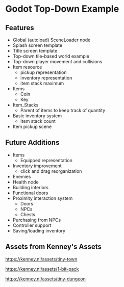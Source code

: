 # Godot Top-Down Example
 
## Features

- Global (autoload) SceneLoader node
- Splash screen template
- Title screen template
- Top-down tile-based world example
- Top-down player movement and collisions
- Item resource
    - pickup representation
    - inventory representation
    - item stack maximum
- Items
    - Coin
    - Key
- Item_Stacks
    - Parent of items to keep track of quantity
- Basic inventory system
    - Item stack count
- Item pickup scene

## Future Additions

- Items
    - Equipped representation
- Inventory improvement
    - click and drag reorganization
- Enemies
- Health node
- Building interiors
- Functional doors
- Proximity interaction system
    - Doors
    - NPCs
    - Chests
- Purchasing from NPCs
- Controller support
- Saving/loading inventory

## Assets from Kenney's Assets

https://kenney.nl/assets/tiny-town

https://kenney.nl/assets/1-bit-pack

https://kenney.nl/assets/tiny-dungeon